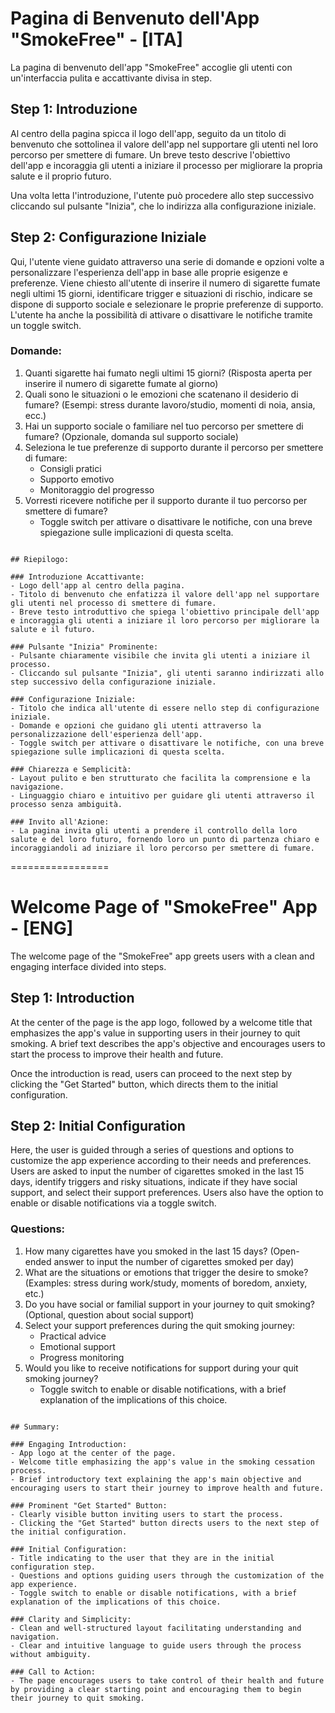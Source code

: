 # Pagina di Benvenuto dell'App "SmokeFree" - [ITA]

La pagina di benvenuto dell'app "SmokeFree" accoglie gli utenti con un'interfaccia pulita e accattivante divisa in step.

## Step 1: Introduzione
Al centro della pagina spicca il logo dell'app, seguito da un titolo di benvenuto che sottolinea il valore dell'app nel supportare gli utenti nel loro percorso per smettere di fumare. Un breve testo descrive l'obiettivo dell'app e incoraggia gli utenti a iniziare il processo per migliorare la propria salute e il proprio futuro.

Una volta letta l'introduzione, l'utente può procedere allo step successivo cliccando sul pulsante "Inizia", che lo indirizza alla configurazione iniziale.

## Step 2: Configurazione Iniziale
Qui, l'utente viene guidato attraverso una serie di domande e opzioni volte a personalizzare l'esperienza dell'app in base alle proprie esigenze e preferenze.
Viene chiesto all'utente di inserire il numero di sigarette fumate negli ultimi 15 giorni, identificare trigger e situazioni di rischio, indicare se dispone di supporto sociale e selezionare le proprie preferenze di supporto. L'utente ha anche la possibilità di attivare o disattivare le notifiche tramite un toggle switch.

### Domande:
1. Quanti sigarette hai fumato negli ultimi 15 giorni? (Risposta aperta per inserire il numero di sigarette fumate al giorno)
2. Quali sono le situazioni o le emozioni che scatenano il desiderio di fumare? (Esempi: stress durante lavoro/studio, momenti di noia, ansia, ecc.)
3. Hai un supporto sociale o familiare nel tuo percorso per smettere di fumare? (Opzionale, domanda sul supporto sociale)
4. Seleziona le tue preferenze di supporto durante il percorso per smettere di fumare:
    - Consigli pratici
    - Supporto emotivo
    - Monitoraggio del progresso
5. Vorresti ricevere notifiche per il supporto durante il tuo percorso per smettere di fumare?
    - Toggle switch per attivare o disattivare le notifiche, con una breve spiegazione sulle implicazioni di questa scelta.

~~~~~~~~~~~~~~~~~~~~~

## Riepilogo:

### Introduzione Accattivante:
- Logo dell'app al centro della pagina.
- Titolo di benvenuto che enfatizza il valore dell'app nel supportare gli utenti nel processo di smettere di fumare.
- Breve testo introduttivo che spiega l'obiettivo principale dell'app e incoraggia gli utenti a iniziare il loro percorso per migliorare la salute e il futuro.

### Pulsante "Inizia" Prominente:
- Pulsante chiaramente visibile che invita gli utenti a iniziare il processo.
- Cliccando sul pulsante "Inizia", gli utenti saranno indirizzati allo step successivo della configurazione iniziale.

### Configurazione Iniziale:
- Titolo che indica all'utente di essere nello step di configurazione iniziale.
- Domande e opzioni che guidano gli utenti attraverso la personalizzazione dell'esperienza dell'app.
- Toggle switch per attivare o disattivare le notifiche, con una breve spiegazione sulle implicazioni di questa scelta.

### Chiarezza e Semplicità:
- Layout pulito e ben strutturato che facilita la comprensione e la navigazione.
- Linguaggio chiaro e intuitivo per guidare gli utenti attraverso il processo senza ambiguità.

### Invito all'Azione:
- La pagina invita gli utenti a prendere il controllo della loro salute e del loro futuro, fornendo loro un punto di partenza chiaro e incoraggiandoli ad iniziare il loro percorso per smettere di fumare.

~~~~~~~~~~~~~~~~~~~~~

=================

# Welcome Page of "SmokeFree" App - [ENG]

The welcome page of the "SmokeFree" app greets users with a clean and engaging interface divided into steps.

## Step 1: Introduction
At the center of the page is the app logo, followed by a welcome title that emphasizes the app's value in supporting users in their journey to quit smoking. A brief text describes the app's objective and encourages users to start the process to improve their health and future.

Once the introduction is read, users can proceed to the next step by clicking the "Get Started" button, which directs them to the initial configuration.

## Step 2: Initial Configuration
Here, the user is guided through a series of questions and options to customize the app experience according to their needs and preferences.
Users are asked to input the number of cigarettes smoked in the last 15 days, identify triggers and risky situations, indicate if they have social support, and select their support preferences. Users also have the option to enable or disable notifications via a toggle switch.

### Questions:
1. How many cigarettes have you smoked in the last 15 days? (Open-ended answer to input the number of cigarettes smoked per day)
2. What are the situations or emotions that trigger the desire to smoke? (Examples: stress during work/study, moments of boredom, anxiety, etc.)
3. Do you have social or familial support in your journey to quit smoking? (Optional, question about social support)
4. Select your support preferences during the quit smoking journey:
    - Practical advice
    - Emotional support
    - Progress monitoring
5. Would you like to receive notifications for support during your quit smoking journey?
    - Toggle switch to enable or disable notifications, with a brief explanation of the implications of this choice.

~~~~~~~~~~~~~~~~~~~~~

## Summary:

### Engaging Introduction:
- App logo at the center of the page.
- Welcome title emphasizing the app's value in the smoking cessation process.
- Brief introductory text explaining the app's main objective and encouraging users to start their journey to improve health and future.

### Prominent "Get Started" Button:
- Clearly visible button inviting users to start the process.
- Clicking the "Get Started" button directs users to the next step of the initial configuration.

### Initial Configuration:
- Title indicating to the user that they are in the initial configuration step.
- Questions and options guiding users through the customization of the app experience.
- Toggle switch to enable or disable notifications, with a brief explanation of the implications of this choice.

### Clarity and Simplicity:
- Clean and well-structured layout facilitating understanding and navigation.
- Clear and intuitive language to guide users through the process without ambiguity.

### Call to Action:
- The page encourages users to take control of their health and future by providing a clear starting point and encouraging them to begin their journey to quit smoking.

~~~~~~~~~~~~~~~~~~~~~
